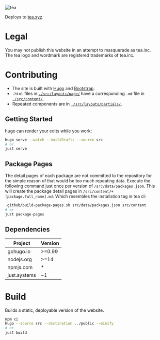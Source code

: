 ![tea](https://tea.xyz/banner.png)

Deploys to [tea.xyz].


# Legal

You may not publish this website in an attempt to masquerade as tea.inc.
The tea logo and wordmark are registered trademarks of tea.inc.


# Contributing

* The site is built with [Hugo] and [Bootstrap].
* `.html` files in [`./src/layouts/page/`] have a corresponding `.md` file in [`./src/content/`].
* Repeated components are in [`./src/layouts/partials/`].

## Getting Started

hugo can render your edits while you work:

```sh
hugo serve --watch --buildDrafts --source src
# or
just serve
```

## Package Pages

The detail pages of each package are not committed to the repository for the
simple reason of that would be too much repeating data.
Execute the following command just once per version of
`/src/data/packages.json`. This will create the package detail pages in
`/src/content/+[package.full_name].md`.
Which resembles the installation tag in tea cli

```sh
.github/build-package-pages.sh src/data/packages.json src/content
# or
just package-pages
```

## Dependencies

| Project      | Version |
|--------------|---------|
| gohugo.io    |  >=0.99 |
| nodejs.org   |  >=14   |
| npmjs.com    |  *      |
| just.systems |  ~1     |

# Build

Builds a static, deployable version of the website.

```sh
npm ci
hugo --source src --destination ../public --minify
# or
just build
```


[tea.xyz]: https://tea.xyz
[Bootstrap]: https://getbootstrap.com/docs/5.2/getting-started/introduction/
[Hugo]: https://gohugo.io/documentation/
[`./src/layouts/page/`]: src/layouts/page
[`./src/content/`]: src/content
[`./src/layouts/partials/`]: src/layouts/partials
